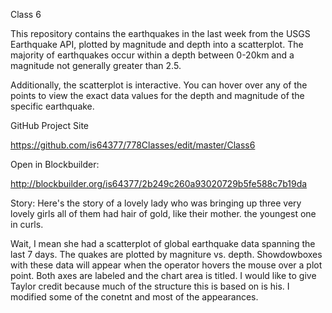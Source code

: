 Class 6

This repository contains the earthquakes in the last week from the USGS Earthquake API, plotted
by magnitude and depth into a scatterplot. 
The majority of earthquakes occur within a depth between 0-20km and a magnitude not generally greater than 2.5.

Additionally, the scatterplot is interactive. You can hover over any of the points to view the exact data values
for the depth and magnitude of the specific earthquake.

GitHub Project Site

   https://github.com/is64377/778Classes/edit/master/Class6

Open in Blockbuilder:

http://blockbuilder.org/is64377/2b249c260a93020729b5fe588c7b19da

Story:
Here's the story of a lovely lady
who was bringing up three very lovely girls
all of them had hair of gold, like their mother.
the youngest one in curls.

Wait, I mean she had a scatterplot of global earthquake data spanning the last 7 days.
The quakes are plotted by magniture vs. depth.
Showdowboxes with these data will appear when the operator hovers the mouse over a plot point.
Both axes are labeled and the chart area is titled.
I would like to give Taylor credit because much of the structure this is based on is his.
I modified some of the conetnt and most of the appearances.
